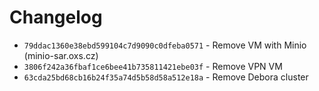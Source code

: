 # Changelog

- `79ddac1360e38ebd599104c7d9090c0dfeba0571` - Remove VM with Minio (minio-sar.oxs.cz)
- `3806f242a36fbaf1ce6bee41b735811421ebe03f` - Remove VPN VM
- `63cda25bd68cb16b24f35a74d5b58d58a512e18a` - Remove Debora cluster

